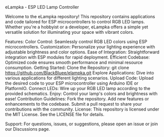 eLampka - ESP LED Lamp Controller

Welcome to the eLampka repository! This repository contains applications and code tailored for ESP microcontrollers to control RGB LED lamps. Whether you're a hobbyist or a developer, eLampka offers a simple yet versatile solution for illuminating your space with vibrant colors.

Features:
Color Control: Seamlessly control RGB LED colors using ESP microcontrollers.
Customization: Personalize your lighting experience with adjustable brightness and color options.
Ease of Integration: Straightforward integration with ESP modules for rapid deployment.
Efficient Codebase: Optimized code ensures smooth performance and minimal resource consumption.
Getting Started:
Clone the Repository: git clone https://github.com/BlackBluee/elampka.git
Explore Applications: Dive into various applications for different lighting scenarios.
Upload Code: Upload the desired code to your ESP microcontroller using Arduino IDE or PlatformIO.
Connect LEDs: Wire up your RGB LED lamp according to the provided schematics.
Enjoy: Control your lamp's colors and brightness with ease!
Contribution Guidelines:
Fork the repository.
Add new features or enhancements to the codebase.
Submit a pull request to share your contributions with the community.
License:
This repository is licensed under the MIT License. See the LICENSE file for details.

Support:
For questions, issues, or suggestions, please open an issue or join our Discussions page.
